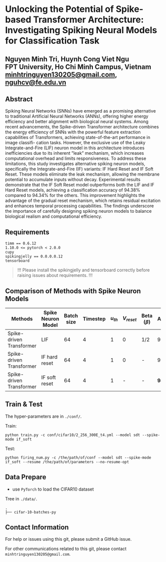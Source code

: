 # Unlocking the Potential of Spike-based Transformer Architecture: Investigating Spiking Neural Models for Classification Task

Nguyen Minh Tri, Huynh Cong Viet Ngu  
FPT University, Ho Chi Minh Campus, Vietnam  
minhtringuyen130205@gmail.com, nguhcv@fe.edu.vn
---

## Abstract

Spiking Neural Networks (SNNs) have emerged as a promising alternative to traditional Artificial Neural
Networks (ANNs), offering higher energy efficiency and better alignment with biological neural systems. Among
recent advancements, the Spike-driven Transformer architecture combines the energy efficiency of SNNs with the
powerful feature extraction capabilities of Transformers, achieving state-of-the-art performance in image classifi-
cation tasks. However, the exclusive use of the Leaky Integrate-and-Fire (LIF) neuron model in this architecture
introduces inefficiencies due to its inherent ”leak” mechanism, which increases computational overhead and limits
responsiveness. To address these limitations, this study investigates alternative spiking neuron models, specifically
the Integrate-and-Fire (IF) variants: IF Hard Reset and IF Soft Reset. These models eliminate the leak mechanism,
allowing the membrane potential to accumulate inputs without decay. Experimental results demonstrate that the IF
Soft Reset model outperforms both the LIF and IF Hard Reset models, achieving a classification accuracy of 94.38%
compared to 94.34% for the others. This improvement highlights the advantage of the gradual reset mechanism, which
retains residual excitation and enhances temporal processing capabilities. The findings underscore the importance of
carefully designing spiking neuron models to balance biological realism and computational efficiency. 

## Requirements

```python3
timm == 0.6.12
1.10.0 <= pytorch < 2.0.0
cupy
spikingjelly == 0.0.0.0.12
tensorboard
```

> !!! Please install the spikingjelly and tensorboard correctly before raising issues about requirements. !!!

## Comparison of Methods with Spike Neuron Models

| Methods                  | Spike Neuron Model | Batch size | Timestep | $u_{th}$ | $V_{reset}$  | Beta ($\beta$)| Accuracy |
|--------------------------|--------------------|------------|----------|----------|--------------|---------------|----------|
| Spike-driven Transformer | LIF                | 64         | 4        | 1        | 0            | 1/2           | 94.34    |
| Spike-driven Transformer | IF hard reset      | 64         | 4        | 1        | 0            | -             | 94.34    |
| Spike-driven Transformer | IF soft reset      | 64         | 4        | 1        | -            | -             | **94.38**    |

## Train & Test

The hyper-parameters are in `./conf/`.


Train:

```shell
python train.py -c conf/cifar10/2_256_300E_t4.yml --model sdt --spike-mode if_soft
```

Test:

```shell
python firing_num.py -c /the/path/of/conf --model sdt --spike-mode if_soft --resume /the/path/of/parameters --no-resume-opt

```


## Data Prepare

- use `PyTorch` to load the CIFAR10 dataset

Tree in `./data/`.

```shell
.
├── cifar-10-batches-py

```



## Contact Information


For help or issues using this git, please submit a GitHub issue.

For other communications related to this git, please contact `minhtringuyen130205@gmail.com`.
